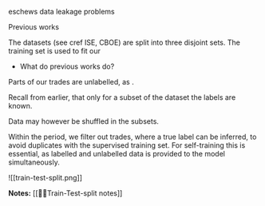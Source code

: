 eschews data leakage problems

Previous works 

The datasets (see cref ISE, CBOE) are split into three disjoint sets. The training set is used to fit our 

- What do previous works do? 

Parts of our trades are unlabelled, as .

Recall from earlier, that only for a subset of the dataset the labels are known.



Data may however be shuffled in the subsets.

Within the period, we filter out trades, where a true label can be inferred, to avoid duplicates with the supervised training set. For self-training this is essential, as labelled and unlabelled data is provided to the model simultaneously.

![[train-test-split.png]]


**Notes:**
[[👨‍🍳Train-Test-split notes]]